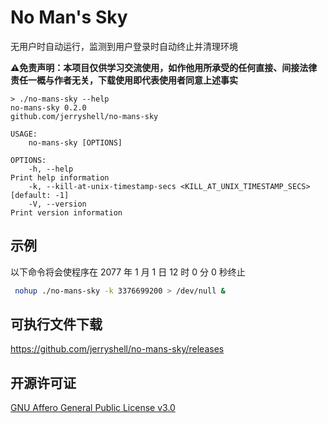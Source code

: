 # No Man's Sky

无用户时自动运行，监测到用户登录时自动终止并清理环境

**⚠️免责声明：本项目仅供学习交流使用，如作他用所承受的任何直接、间接法律责任一概与作者无关，下载使用即代表使用者同意上述事实**

```
> ./no-mans-sky --help
no-mans-sky 0.2.0
github.com/jerryshell/no-mans-sky

USAGE:
    no-mans-sky [OPTIONS]

OPTIONS:
    -h, --help                                                         Print help information
    -k, --kill-at-unix-timestamp-secs <KILL_AT_UNIX_TIMESTAMP_SECS>    [default: -1]
    -V, --version                                                      Print version information
```

## 示例

以下命令将会使程序在 2077 年 1 月 1 日 12 时 0 分 0 秒终止

```bash
 nohup ./no-mans-sky -k 3376699200 > /dev/null &
```

## 可执行文件下载

https://github.com/jerryshell/no-mans-sky/releases

## 开源许可证

[GNU Affero General Public License v3.0](https://choosealicense.com/licenses/agpl-3.0/)
